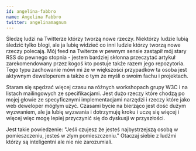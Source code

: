 ```yaml
---
id: angelina-fabbro
name: Angelina Fabbro
twitter: angelinamagnum
---
```


Śledzę ludzi na Twitterze którzy tworzą nowe rzeczy. Niektórzy ludzie lubią śledzić tylko blogi, ale ja lubię widzieć co inni ludzie którzy tworzą nowe rzeczy polecają. Mój feed na Twiterze w pewnym sensie zastąpił mój stary RSS do pewnego stopnia - jestem bardziej skłonna przeczytać artykuł zarekomendowany przez kogoś kto postuje także razem jego repozytoria. Tego typu zachowanie mówi mi że w większości przypadków ta osoba jest aktywnym deweloperem a także o tym że myśli o swoim fachu i projektach.

Staram się spędzać więcej czasu na różnych workshopach grupy W3C i na listach mailingowych ze specifikacjami. Jest dużo rzeczy które chodzą po mojej głowie ze specyficznymi implementacjami narzędzi i rzeczy które jako web deweloper mógłym użyć.
Czasami bycie na bierząco jest dość dużym wyzwaniem, ale ja lubię wyzwania i dotrzymuję kroku i uczę się więcej i więcej więc mogę lepiej przyczynić się do dyskusji w przyszłości.

Jest takie powiedzenie: "Jeśli czujesz że jesteś najbystrzejszą osobą w pomieszczeniu, jesteś w złym pomieszczeniu."
Otaczaj siebie z ludźmi którzy są inteligentni ale nie nie zarozumiali.